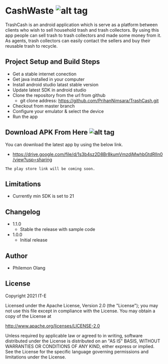 # CashWaste                 ![alt tag](https://user-images.githubusercontent.com/29063580/116918567-b13e6080-ac6d-11eb-9502-589c9140a578.jpeg)  

TrashCash is an android application which is serve as a platform between clients who wish to sell household trash and trash collectors. By using this app people can sell trash to trash collectors and made some money from it. As agents, trash collectors can easily contact the sellers and buy their reusable trash to recycle.

## Project Setup and Build Steps

- Get a stable internet conection
- Get java installed in your computer
- Install android studio latast stable version
- Update latest SDK in android studio
- Clone the repository from the url from github 
    - git clone address: https://github.com/PrihanNimsara/TrashCash.git
- Checkout from master branch 
- Configure your emulator & select the device
- Run the app 

## Download APK From Here  ![alt tag](https://api.bintray.com/packages/prihannimsara/KokisRepository/kokis/images/download.svg)

You can download the latest app by using the below link.

- https://drive.google.com/file/d/1s3b4sz2D8Br8kumVmzdjMwhbGtdRIIn0/view?usp=sharing

`The play store link will be coming soon.`

## Limitations

- Currently min SDK is set to 21

## Changelog

- 1.1.0
    - Stable the release with sample code
- 1.0.0
    - Initial release

## Author

- Philemon Olang


## License

Copyright 2021 IT-E

Licensed under the Apache License, Version 2.0 (the "License"); you may not use this file except in compliance with the License. You may obtain a copy of the License at

http://www.apache.org/licenses/LICENSE-2.0

Unless required by applicable law or agreed to in writing, software distributed under the License is distributed on an "AS IS" BASIS, WITHOUT WARRANTIES OR CONDITIONS OF ANY KIND, either express or implied. See the License for the specific language governing permissions and limitations under the License.







